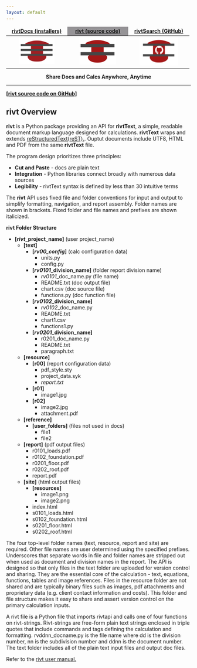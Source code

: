 ```yaml
---
layout: default
---
```


<table width="75%">
<colgroup>
  <col width="30%" />
  <col width="30%" />
  <col width="30%" />
</colgroup>
<thead>
<tr class="header">
  <th style="text-align: center;border:none"><a href="https://rivtdocs.net"><b>rivtDocs (installers)</b></a></th>
  <th style="text-align: center;border:none;background-color:#959396"><a href="https://rivtcode.net"><b>rivt (source code)</b></a></th>
  <th style="text-align: center;border:none"><a href="https://rivtdocs.net/search"><b>rivtSearch (GitHub)</b></a></th>
</tr>
</thead>
<tbody>
<tr>
  <td style="text-align:center;border:none"><a href="https://rivtdocs.net"><img src="./assets/img/rivtdocs03.png" width="95" height="70" /></a></td>
  <td style="text-align: center;border:none"><a href="https://rivtcode.net"><img src="./assets/img/rivt03.png" width="100" height="75"/></a></td>
  <td style="text-align: center;border:none"><a href="https://rivtdocs.net/search"><img src="./assets/img/search03.png" width="105" height="80" /></a></td>
</tr>
</tbody>
</table>
<p style="text-align:center; font-weight:bold"> Share Docs and Calcs Anywhere, Anytime </p>

---------------------------

[<b>[rivt source code on GitHub]</b>](https://github.com/rivtDocs/rivt)

## **rivt** Overview

**rivt** is a Python package providing an API for **rivtText**, a simple,
readable document markup language designed for calculations. **rivtText** wraps
and extends [reStructuredText(reST).](https://docutils.sourceforge.io/rst.html). 
Ouptut documents include UTF8, HTML and PDF from the same **rivtText** file.

The program design prioritizes three principles:

- **Cut and Paste** - docs are plain text
- **Integration** - Python libraries connect broadly with numerous data sources
- **Legibility** - rivtText syntax is defined by less than 30 intuitive terms

The **rivt** API uses fixed file and folder conventions for input and output to
simplify formatting, navigation, and report assembly. Folder names are shown in
brackets. Fixed folder and file names and prefixes are shown italicized.


**rivt Folder Structure**

- **[*rivt*_project_name]** (user project_name)
    - **[text]**
        - **[*rv00_config*]** (calc configuration data)
            - units.py
            - config.py
        - **[*rv0101*_division_name]**  (folder report division name)
            - *rv0101*_doc_name.py (file name) 
            - README.txt (doc output file)
            - chart.csv (doc source file)
            - functions.py (doc function file)
        - **[*rv0102*_division_name]** 
            - *rv0102*_doc_name.py
            - README.txt
            - chart1.csv 
            - functions1.py 
         - **[*rv0201*_division_name]**
            - r0201_doc_name.py
            - README.txt
            - paragraph.txt
   - **[resource]**
        - **[r00]** (report configuration data)
            - pdf_style.sty
            - project_data.syk
            - *report.txt*
        - **[r01]**
            - image1.jpg
        - **[r02]**
            - image2.jpg
            - attachment.pdf    
   - **[reference]**
        - **[user_folders]** (files not used in docs)
            - file1
            - file2
    - **[report]** (pdf output files)
        - r0101_loads.pdf
        - r0102_foundation.pdf
        - r0201_floor.pdf
        - r0202_roof.pdf
        - report.pdf
    - **[site]** (html output files)
        - **[resources]**
            - image1.png
            - image2.png
        - index.html
        - s0101_loads.html
        - s0102_foundation.html
        - s0201_floor.html
        - s0202_roof.html

The four top-level folder names (text, resource, report and site) are required.
Other file names are user determined using the specified prefixes. Underscores
that separate words in file and folder names are stripped out when used as
document and division names in the report. The API is designed so that only
files in the text folder are uploaded for version control and sharing. They are
the essential core of the calculation - text, equations, functions, tables and
image references. Files in the resource folder are not shared and are typically
binary files such as images, pdf attachments and proprietary data (e.g. client
contact information and costs). This folder and file structure makes it easy to
share and assert version control on the primary calculation inputs. 

A rivt file is a Python file that imports rivtapi and calls one of four
functions on rivt-strings. Rivt-strings are free-form plain text strings
enclosed in triple quotes that include commands and tags defining the
calculation and formatting. rvddnn_docname.py is the file name where dd is the
division number, nn is the subdivision number and ddnn is the document number.
The text folder includes all of the plain text input files and output doc
files.

Refer to the [rivt user manual.](https://rivtmanual.net)